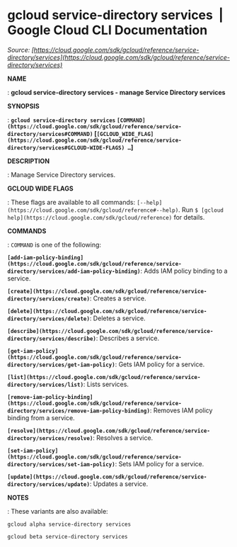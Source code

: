 # gcloud service-directory services  |  Google Cloud CLI Documentation

*Source: [https://cloud.google.com/sdk/gcloud/reference/service-directory/services](https://cloud.google.com/sdk/gcloud/reference/service-directory/services)*

**NAME**

: **gcloud service-directory services - manage Service Directory services**

**SYNOPSIS**

: **`gcloud service-directory services` `[COMMAND](https://cloud.google.com/sdk/gcloud/reference/service-directory/services#COMMAND)` [`[GCLOUD_WIDE_FLAG](https://cloud.google.com/sdk/gcloud/reference/service-directory/services#GCLOUD-WIDE-FLAGS) …`]**

**DESCRIPTION**

: Manage Service Directory services.

**GCLOUD WIDE FLAGS**

: These flags are available to all commands: `[--help](https://cloud.google.com/sdk/gcloud/reference#--help)`.
Run `$ [gcloud help](https://cloud.google.com/sdk/gcloud/reference)` for details.

**COMMANDS**

: ``COMMAND`` is one of the following:

**`[add-iam-policy-binding](https://cloud.google.com/sdk/gcloud/reference/service-directory/services/add-iam-policy-binding)`**:
Adds IAM policy binding to a service.

**`[create](https://cloud.google.com/sdk/gcloud/reference/service-directory/services/create)`**:
Creates a service.

**`[delete](https://cloud.google.com/sdk/gcloud/reference/service-directory/services/delete)`**:
Deletes a service.

**`[describe](https://cloud.google.com/sdk/gcloud/reference/service-directory/services/describe)`**:
Describes a service.

**`[get-iam-policy](https://cloud.google.com/sdk/gcloud/reference/service-directory/services/get-iam-policy)`**:
Gets IAM policy for a service.

**`[list](https://cloud.google.com/sdk/gcloud/reference/service-directory/services/list)`**:
Lists services.

**`[remove-iam-policy-binding](https://cloud.google.com/sdk/gcloud/reference/service-directory/services/remove-iam-policy-binding)`**:
Removes IAM policy binding from a service.

**`[resolve](https://cloud.google.com/sdk/gcloud/reference/service-directory/services/resolve)`**:
Resolves a service.

**`[set-iam-policy](https://cloud.google.com/sdk/gcloud/reference/service-directory/services/set-iam-policy)`**:
Sets IAM policy for a service.

**`[update](https://cloud.google.com/sdk/gcloud/reference/service-directory/services/update)`**:
Updates a service.

**NOTES**

: These variants are also available:

```
gcloud alpha service-directory services
```

```
gcloud beta service-directory services
```